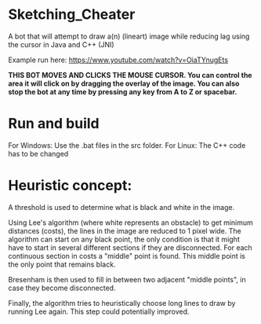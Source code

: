 # Sketching_Cheater
A bot that will attempt to draw a(n) (lineart) image while reducing lag using the cursor in Java and C++ (JNI)

Example run here: https://www.youtube.com/watch?v=OiaTYnugEts

**THIS BOT MOVES AND CLICKS THE MOUSE CURSOR. You can control the area it will click on by dragging the overlay of the image. You can also stop the bot at any time by pressing any key from A to Z or spacebar.**

# Run and build
For Windows: Use the .bat files in the src folder.
For Linux: The C++ code has to be changed

# Heuristic concept:
A threshold is used to determine what is black and white in the image.

Using Lee's algorithm (where white represents an obstacle) to get minimum distances (costs), the lines in the image are reduced to 1 pixel wide. The algorithm can start on any black point, the only condition is that it might have to start in several different sections if they are disconnected. For each continuous section in costs a "middle" point is found. This middle point is the only point that remains black.

Bresenham is then used to fill in between two adjacent "middle points", in case they become disconnected.

Finally, the algorithm tries to heuristically choose long lines to draw by running Lee again. This step could potentially improved.
